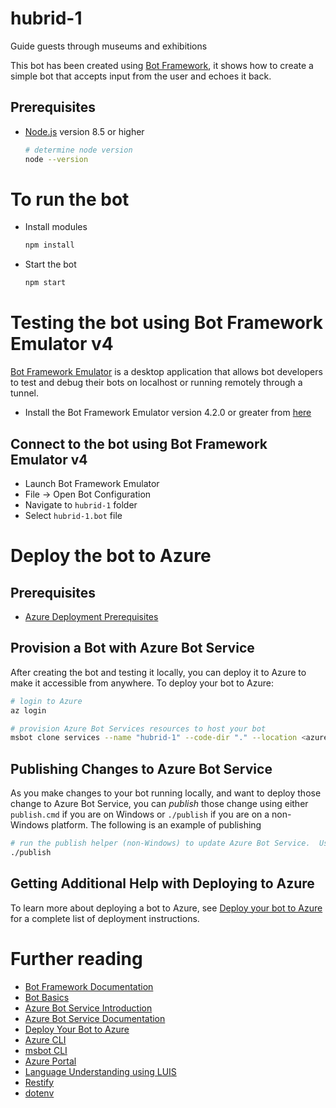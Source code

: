 # hubrid-1
Guide guests through museums and exhibitions

This bot has been created using [Bot Framework][1], it shows how to create a simple bot that accepts input from the user and echoes it back.

## Prerequisites
- [Node.js][4] version 8.5 or higher
    ```bash
    # determine node version
    node --version
    ```
# To run the bot
- Install modules
    ```bash
    npm install
    ```
- Start the bot
    ```bash
    npm start
    ```

# Testing the bot using Bot Framework Emulator **v4**
[Bot Framework Emulator][5] is a desktop application that allows bot developers to test and debug their bots on localhost or running remotely through a tunnel.

- Install the Bot Framework Emulator version 4.2.0 or greater from [here][6]

## Connect to the bot using Bot Framework Emulator **v4**
- Launch Bot Framework Emulator
- File -> Open Bot Configuration
- Navigate to `hubrid-1` folder
- Select `hubrid-1.bot` file

# Deploy the bot to Azure

## Prerequisites
- [Azure Deployment Prerequisites][41]

## Provision a Bot with Azure Bot Service
After creating the bot and testing it locally, you can deploy it to Azure to make it accessible from anywhere.  To deploy your bot to Azure:

```bash
# login to Azure
az login
```

```bash
# provision Azure Bot Services resources to host your bot
msbot clone services --name "hubrid-1" --code-dir "." --location <azure region like eastus, westus, westus2 etc.> --sdkLanguage "Node" --folder deploymentScripts/msbotClone --verbose
```

## Publishing Changes to Azure Bot Service
As you make changes to your bot running locally, and want to deploy those change to Azure Bot Service, you can _publish_ those change using either `publish.cmd` if you are on Windows or `./publish` if you are on a non-Windows platform.  The following is an example of publishing

```bash
# run the publish helper (non-Windows) to update Azure Bot Service.  Use publish.cmd if running on Windows
./publish
```

## Getting Additional Help with Deploying to Azure
To learn more about deploying a bot to Azure, see [Deploy your bot to Azure][40] for a complete list of deployment instructions.

# Further reading
- [Bot Framework Documentation][20]
- [Bot Basics][32]
- [Azure Bot Service Introduction][21]
- [Azure Bot Service Documentation][22]
- [Deploy Your Bot to Azure][40]
- [Azure CLI][7]
- [msbot CLI][9]
- [Azure Portal][10]
- [Language Understanding using LUIS][11]
- [Restify][30]
- [dotenv][31]

[1]: https://dev.botframework.com
[2]: https://www.typescriptlang.org
[3]: https://www.typescriptlang.org/#download-links
[4]: https://nodejs.org
[5]: https://github.com/microsoft/botframework-emulator
[6]: https://github.com/Microsoft/BotFramework-Emulator/releases
[7]: https://docs.microsoft.com/en-us/cli/azure/?view=azure-cli-latest
[8]: https://docs.microsoft.com/en-us/cli/azure/install-azure-cli?view=azure-cli-latest
[9]: https://github.com/Microsoft/botbuilder-tools/tree/master/packages/MSBot
[10]: https://portal.azure.com
[11]: https://www.luis.ai
[20]: https://docs.botframework.com
[21]: https://docs.microsoft.com/en-us/azure/bot-service/bot-service-overview-introduction?view=azure-bot-service-4.0
[22]: https://docs.microsoft.com/en-us/azure/bot-service/?view=azure-bot-service-4.0
[30]: https://www.npmjs.com/package/restify
[31]: https://www.npmjs.com/package/dotenv
[32]: https://docs.microsoft.com/en-us/azure/bot-service/bot-builder-basics?view=azure-bot-service-4.0
[40]: https://aka.ms/azuredeployment
[41]: ./PREREQUISITES.md
